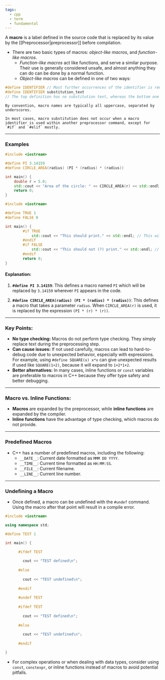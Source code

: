 ```yaml
---
tags:
  - cpp
  - term
  - fundamental
---
```

 A **macro** is a label defined in the source code that is replaced by its value by the [[Preprocessor|preprocessor]] before compilation.
- There are two basic types of macros: _object-like macros_, and _function-like macros_.
	- _Function-like macros_ act like functions, and serve a similar purpose. Their use is generally considered unsafe, and almost anything they can do can be done by a normal function.
	- _Object-like macros_ can be defined in one of two ways:

```cpp
#define IDENTIFIER // Most further occurrences of the identifier is removed and replaced by nothing!
#define IDENTIFIER substitution_text
// The top definition has no substitution text, whereas the bottom one does. Because these are preprocessor directives (not statements), note that neither form ends with a semicolon.
```

```ad-tip
By convention, macro names are typically all uppercase, separated by underscores.
```

```ad-note
In most cases, macro substitution does not occur when a macro identifier is used within another preprocessor command, except for `#if` and `#elif` mostly.
```

---

### Examples

```cpp
#include <iostream>

#define PI 3.14159
#define CIRCLE_AREA(radius) (PI * (radius) * (radius))

int main() {
    double r = 5.0;
    std::cout << "Area of the circle: " << CIRCLE_AREA(r) << std::endl;
    return 0;
}
```

```cpp
#include <iostream>

#define TRUE 1
#define FALSE 0

int main() {
        #if TRUE
            std::cout << "This should print." << std::endl; // This will be printed
        #endif
        #if FALSE
            std::cout << "This should not (?) print." << std::endl; // This will not
        #endif
        return 0;
}
```

#### Explanation:
1. **`#define PI 3.14159`**: This defines a macro named `PI` which will be replaced by `3.14159` wherever `PI` appears in the code.

2. **`#define CIRCLE_AREA(radius) (PI * (radius) * (radius))`**: This defines a macro that takes a parameter `radius`. When `CIRCLE_AREA(r)` is used, it is replaced by the expression `(PI * (r) * (r))`.

---

### Key Points:
- **No type checking:** Macros do not perform type checking. They simply replace text during the preprocessing step.
- **Can cause issues:** If not used carefully, macros can lead to hard-to-debug code due to unexpected behavior, especially with expressions. For example, using `#define SQUARE(x) x*x` can give unexpected results if used like `SQUARE(1+2)`, because it will expand to `1+2*1+2`.
- **Better alternatives:** In many cases, inline functions or `const` variables are preferable to macros in C++ because they offer type safety and better debugging.

---

### Macro vs. Inline Functions:
- **Macros** are expanded by the preprocessor, while **inline functions** are expanded by the compiler. 
- **Inline functions** have the advantage of type checking, which macros do not provide.

---

### Predefined Macros
- C++ has a number of predefined macros, including the following:
	- `__DATE__`: Current date formatted as `MMM DD YYYY`.
	- `__TIME__`: Current time formatted as `HH:MM:SS`.
	- `__FILE__`: Current filename.
	- `__LINE__`: Current line number.

---

### Undefining a Macro
- Once defined, a macro can be undefined with the `#undef` command. Using the macro after that point will result in a compile error.

```cpp
#include <iostream>

using namespace std;

#define TEST 1

int main() {

	  #ifdef TEST
	
	    cout << "TEST defined\n";
	
	  #else
	
	    cout << "TEST undefined\n";
	
	  #endif
	
	  #undef TEST
	
	  #ifdef TEST
	
	    cout << "TEST defined\n";
	
	  #else
	
	    cout << "TEST undefined\n";
	
	  #endif

}
```

- For complex operations or when dealing with data types, consider using `const`, `constexpr`, or inline functions instead of macros to avoid potential pitfalls.